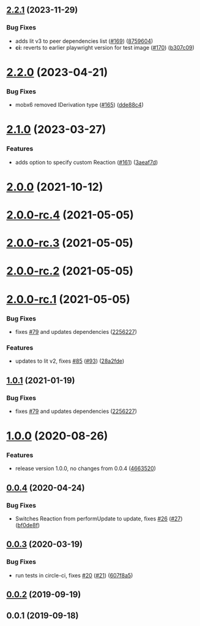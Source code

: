 ## [2.2.1](https://github.com/adobe/lit-mobx/compare/v2.2.0...v2.2.1) (2023-11-29)

### Bug Fixes

-   adds lit v3 to peer dependencies list ([#169](https://github.com/adobe/lit-mobx/issues/169)) ([8759604](https://github.com/adobe/lit-mobx/commit/87596040e542fbe8522bd8a7d6866b2f5f723eeb))
-   **ci:** reverts to earlier playwright version for test image ([#170](https://github.com/adobe/lit-mobx/issues/170)) ([b307c09](https://github.com/adobe/lit-mobx/commit/b307c09cbbabf59afc2fc8383d9aa8a63edf740e))

# [2.2.0](https://github.com/adobe/lit-mobx/compare/v2.0.0-rc.4...v2.2.0) (2023-04-21)

### Bug Fixes

-   mobx6 removed IDerivation type ([#165](https://github.com/adobe/lit-mobx/issues/165)) ([dde88c4](https://github.com/adobe/lit-mobx/commit/dde88c430845af83d5eddc23ab85686a10e46cae))

# [2.1.0](https://github.com/adobe/lit-mobx/compare/v2.0.0-rc.4...v2.1.0) (2023-03-27)

### Features

-   adds option to specify custom Reaction ([#161](https://github.com/adobe/lit-mobx/issues/161)) ([3aeaf7d](https://github.com/adobe/lit-mobx/commit/3aeaf7d094c439dc9bd498889bc31cac21f5d465))

# [2.0.0](https://github.com/adobe/lit-mobx/compare/v2.0.0-rc.4...v2.0.0) (2021-10-12)

# [2.0.0-rc.4](https://github.com/adobe/lit-mobx/compare/v2.0.0-rc.3...v2.0.0-rc.4) (2021-05-05)

# [2.0.0-rc.3](https://github.com/adobe/lit-mobx/compare/v2.0.0-rc.2...v2.0.0-rc.3) (2021-05-05)

# [2.0.0-rc.2](https://github.com/adobe/lit-mobx/compare/v2.0.0-rc.1...v2.0.0-rc.2) (2021-05-05)

# [2.0.0-rc.1](https://github.com/adobe/lit-mobx/compare/v0.0.4...v2.0.0-rc.1) (2021-05-05)

### Bug Fixes

-   fixes [#79](https://github.com/adobe/lit-mobx/issues/79) and updates dependencies ([2256227](https://github.com/adobe/lit-mobx/commit/225622791fa461b54fa9e91117c881856533979a))

### Features

-   updates to lit v2, fixes [#85](https://github.com/adobe/lit-mobx/issues/85) ([#93](https://github.com/adobe/lit-mobx/issues/93)) ([28a2fde](https://github.com/adobe/lit-mobx/commit/28a2fdeaab975e0f35c925f854fee7d25f3d5ec9))

## [1.0.1](https://github.com/adobe/lit-mobx/compare/v0.0.4...v1.0.1) (2021-01-19)

### Bug Fixes

-   fixes [#79](https://github.com/adobe/lit-mobx/issues/79) and updates dependencies ([2256227](https://github.com/adobe/lit-mobx/commit/225622791fa461b54fa9e91117c881856533979a))

# [1.0.0](https://github.com/adobe/lit-mobx/compare/v0.0.4...v1.0.0) (2020-08-26)

### Features

-   release version 1.0.0, no changes from 0.0.4 ([4663520](https://github.com/adobe/lit-mobx/commit/46635204a008f23bc14f9ca15fbd01e6bd1b0200))

<a name="0.0.4"></a>

## [0.0.4](https://github.com/adobe/lit-mobx/compare/v0.0.3...v0.0.4) (2020-04-24)

### Bug Fixes

-   Switches Reaction from performUpdate to update, fixes [#26](https://github.com/adobe/lit-mobx/issues/26) ([#27](https://github.com/adobe/lit-mobx/issues/27)) ([bf0de8f](https://github.com/adobe/lit-mobx/commit/bf0de8f))

<a name="0.0.3"></a>

## [0.0.3](https://github.com/adobe/lit-mobx/compare/v0.0.2...v0.0.3) (2020-03-19)

### Bug Fixes

-   run tests in circle-ci, fixes [#20](https://github.com/adobe/lit-mobx/issues/20) ([#21](https://github.com/adobe/lit-mobx/issues/21)) ([607f8a5](https://github.com/adobe/lit-mobx/commit/607f8a5))

<a name="0.0.2"></a>

## [0.0.2](https://github.com/adobe/lit-mobx/compare/v0.0.1...v0.0.2) (2019-09-19)

<a name="0.0.1"></a>

## 0.0.1 (2019-09-18)

